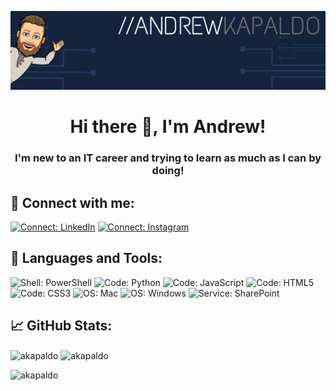 <p align="center"><img src="https://github.com/AKapaldo/AKapaldo/blob/master/images/GitHub_Banner.png"></p>
<h1 align="center">Hi there 👋, I'm Andrew!</h1>
<h3 align="center">I'm new to an IT career and trying to learn as much as I can by doing!</h3>

<h2 align="left">💬 Connect with me:</h2>
<p align="left">
<a href="https://linkedin.com/in/andrew-kapaldo" target="blank"><img src="https://img.shields.io/badge/Connect-LinkedIn-0e75b6?style=plastic&logo=LinkedIn" alt="Connect: LinkedIn"></a> 
<a href="https://instagram.com/akapald1" target="blank"><img src="https://img.shields.io/badge/Connect-Instagram-0e75b6?style=plastic&logo=Instagram" alt="Connect: Instagram"></a></p>

<h2 align="left">🔧 Languages and Tools:</h2>
<p align="left"><img src="https://img.shields.io/badge/Shell-PowerShell-FF8700?style=plastic&logo=PowerShell" alt="Shell: PowerShell"> <img src="https://img.shields.io/badge/Code-Python-0E75B6?style=plastic&logo=Python" alt="Code: Python"> <img src="https://img.shields.io/badge/Code-JavaScript-0E75B6?style=plastic&logo=JavaScript" alt="Code: JavaScript"> <img src="https://img.shields.io/badge/Code-HTML5-0E75B6?style=plastic&logo=HTML5" alt="Code: HTML5"> <img src="https://img.shields.io/badge/Code-CSS3-0E75B6?style=plastic&logo=CSS3" alt="Code: CSS3"> <img src="https://img.shields.io/badge/OS-Mac-EE0000?style=plastic&logo=Apple" alt="OS: Mac"> <img src="https://img.shields.io/badge/OS-Windows-EE0000?style=plastic&logo=Windows" alt="OS: Windows"> <img src="https://img.shields.io/badge/Service-SharePoint-05CE78?style=plastic&logo=Microsoft-SharePoint" alt="Service: SharePoint"></p>

<h2 align="left">📈 GitHub Stats:</h2>
<p align="left"><img align="center" src="https://github-readme-stats.vercel.app/api?username=akapaldo&show_icons=true&line_height=40&title_color=ffffff&text_color=c9cacc&icon_color=0E75B6&bg_color=1d1f21" alt="akapaldo" /> <img align="center" src="https://github-readme-stats.vercel.app/api/top-langs/?username=akapaldo&title_color=ffffff&text_color=c9cacc&bg_color=1d1f21" alt="akapaldo"></p>
<img src="https://komarev.com/ghpvc/?username=akapaldo&label=Profile%20views&color=0e75b6&style=flat" alt="akapaldo" />

